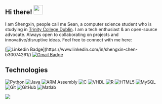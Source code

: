 ## Hi there! <img src="https://raw.githubusercontent.com/aemmadi/aemmadi/master/wave.gif" width="30">

I am Shengxin, people call me Sean, a computer science student who is studying in [Trinity College Dublin](https://www.tcd.ie/). I am a tech enthusiast & an open-source advocate. Always open to collaborating on projects and innovative/disruptive ideas. Feel free to connect with me here:

[![Linkedin Badge](https://img.shields.io/badge/-shengxin-blue?style=flat-square&logo=Linkedin&logoColor=white&link=[[https://www.linkedin.com/in/shengxin-chen](https://www.linkedin.com/in/shengxin-chen-b30074261/)](https://www.linkedin.com/in/shengxin-chen-b30074261/)/)](https://www.linkedin.com/in/shengxin-chen-b30074261/)
[![Gmail Badge](https://img.shields.io/badge/-shengxic@tcd.ie-c14438?style=flat-square&logo=Gmail&logoColor=white&link=mailto:shengxic@tcd.ie)](mailto:shengxic@tcd.ie)

##  Technologies

![Python](https://img.shields.io/badge/-Python-black?style=flat-square&logo=Python)
![Java](https://img.shields.io/badge/-Java-E34A86?style=flat-square&logo=java)
![ARM Assembly](https://img.shields.io/badge/-ARM%20Assembly-0091BD?style=flat-square&logo=arm)
![C](https://img.shields.io/badge/-black?style=flat-square&logo=c)
![VHDL](https://img.shields.io/badge/-VHDL-543DE0?style=flat-square&logo=vhdl)
![R](https://img.shields.io/badge/-R-276DC3?style=flat-square&logo=r)
![HTML5](https://img.shields.io/badge/-HTML5-E34F26?style=flat-square&logo=html5&logoColor=white)
![MySQL](https://img.shields.io/badge/-MySQL-black?style=flat-square&logo=mysql)
![Git](https://img.shields.io/badge/-Git-black?style=flat-square&logo=git)
![GitHub](https://img.shields.io/badge/-GitHub-181717?style=flat-square&logo=github)
![Matlab](https://img.shields.io/badge/-Matlab-orange?style=flat-square&logo=matlab)


[![](https://visitcount.itsvg.in/api?id=SeanXC&icon=0&color=0)](https://visitcount.itsvg.in)

